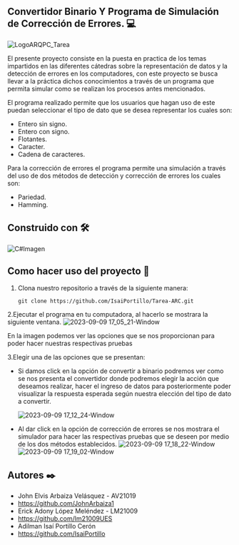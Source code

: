 ## Convertidor Binario Y Programa de Simulación de Corrección de Errores. 💻
![LogoARQPC_Tarea](https://github.com/IsaiPortillo/Tarea-ARC/assets/102486877/253c6efb-fc99-44e5-af17-43057d8c1f49)

El presente proyecto consiste en la puesta en practica de los temas impartidos en las diferentes cátedras sobre la representación
de datos y la detección de errores en los computadores, con este proyecto se busca llevar a la práctica dichos conocimientos a través de un 
programa que permita simular como se realizan los procesos antes mencionados.

El programa realizado permite que los usuarios que hagan uso de este puedan seleccionar el tipo de dato que se desea representar los cuales son:
* Entero sin signo.
* Entero con signo.
* Flotantes.
* Caracter.
* Cadena de caracteres.

Para la corrección de errores el programa permite una simulación a través del uso de dos métodos de detección y corrección de errores los cuales son:
* Pariedad.
* Hamming.

##  Construido con 🛠️

![C#Imagen](https://github.com/IsaiPortillo/Tarea-ARC/assets/102486877/8d164814-0f45-49b6-9e4a-2f216ebfdd87)

## Como hacer uso del proyecto 🤔
1. Clona nuestro repositorio a través de la siguiente manera:
   
   ```
   git clone https://github.com/IsaiPortillo/Tarea-ARC.git
   ```
   
2.Ejecutar el programa en tu computadora, al hacerlo se mostrara la siguiente ventana.
  ![2023-09-09 17_05_21-Window](https://github.com/IsaiPortillo/Tarea-ARC/assets/102486877/2ccc9277-31b5-479f-a387-5c769fa5d868)

  En la imagen podemos ver las opciones que se nos proporcionan para poder hacer nuestras respectivas pruebas 

3.Elegir una de las opciones que se presentan:
 * Si damos click en la opción de convertir a binario podremos ver como se nos presenta el convertidor donde podremos elegir la acción que deseamos realizar,
   hacer el ingreso de datos para posteriormente poder visualizar la respuesta esperada según nuestra elección del tipo de dato a convertir.

   ![2023-09-09 17_12_24-Window](https://github.com/IsaiPortillo/Tarea-ARC/assets/102486877/90a92608-1a56-440b-a826-beccb654a228)

* Al dar click en la opción de corrección de errores se nos mostrara el simulador para hacer las respectivas pruebas que se deseen por medio de los dos métodos establecidos.
  ![2023-09-09 17_18_22-Window](https://github.com/IsaiPortillo/Tarea-ARC/assets/102486877/d89a74e3-dcea-4007-9c3a-ebb4b62f5a0c)
  ![2023-09-09 17_19_02-Window](https://github.com/IsaiPortillo/Tarea-ARC/assets/102486877/6215c22a-d311-4c86-97bd-4c61777683d8)

## Autores ✒️
* John Elvis Arbaiza Velásquez - AV21019
* https://github.com/JohnArbaiza1
* Erick Adony López Meléndez - LM21009
* https://github.com/lm21009UES
* Adilman Isaí Portillo Cerón
* https://github.com/IsaiPortillo







